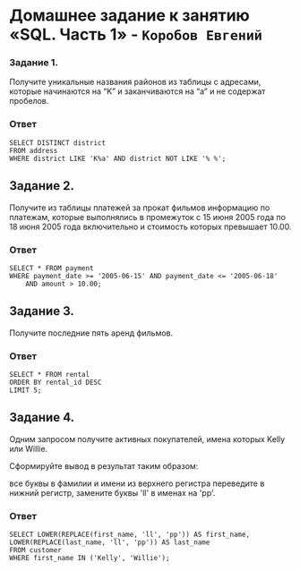  # Домашнее задание к занятию «SQL. Часть 1» - `Коробов Евгений`

### Задание 1.
Получите уникальные названия районов из таблицы с адресами, которые начинаются на “K” и заканчиваются на “a” и не содержат пробелов.
### Ответ
```
SELECT DISTINCT district
FROM address
WHERE district LIKE 'K%a' AND district NOT LIKE '% %';
```
 
## Задание 2. 
Получите из таблицы платежей за прокат фильмов информацию по платежам, которые выполнялись в промежуток с 15 июня 2005 года по 18 июня 2005 года включительно и стоимость которых превышает 10.00.
### Ответ
```
SELECT * FROM payment
WHERE payment_date >= '2005-06-15' AND payment_date <= '2005-06-18'
    AND amount > 10.00;
```
## Задание 3. 
Получите последние пять аренд фильмов.
### Ответ
```
SELECT * FROM rental
ORDER BY rental_id DESC
LIMIT 5;
```
## Задание 4.
Одним запросом получите активных покупателей, имена которых Kelly или Willie.

Сформируйте вывод в результат таким образом:

все буквы в фамилии и имени из верхнего регистра переведите в нижний регистр, замените буквы 'll' в именах на 'pp'.
### Ответ
```
SELECT LOWER(REPLACE(first_name, 'll', 'pp')) AS first_name, LOWER(REPLACE(last_name, 'll', 'pp')) AS last_name
FROM customer
WHERE first_name IN ('Kelly', 'Willie');
```
